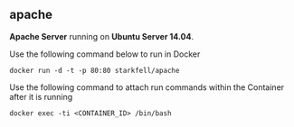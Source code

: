 ## apache
**Apache Server** running on **Ubuntu Server 14.04**.

Use the following command below to run in Docker

`docker run -d -t -p 80:80 starkfell/apache`

Use the following command to attach run commands within the Container after it is running

`docker exec -ti <CONTAINER_ID> /bin/bash`

